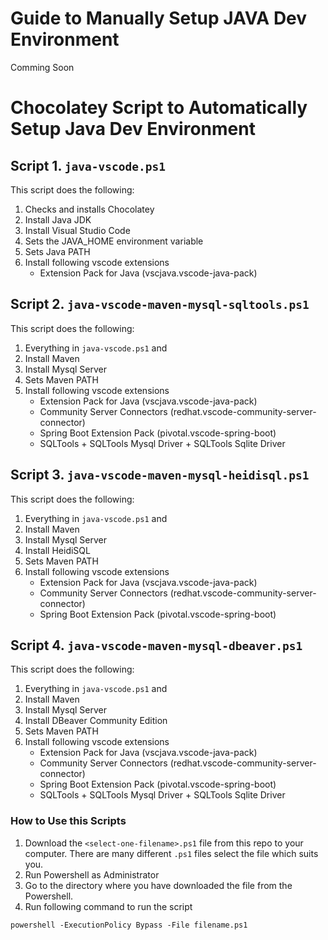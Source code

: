 # Guide to Manually Setup JAVA Dev Environment
Comming Soon

# Chocolatey Script to Automatically Setup Java Dev Environment

## Script 1. `java-vscode.ps1`
This script does the following:

1. Checks and installs Chocolatey
2. Install Java JDK
3. Install Visual Studio Code
4. Sets the JAVA_HOME environment variable
5. Sets Java PATH
6. Install following vscode extensions
    - Extension Pack for Java (vscjava.vscode-java-pack)

## Script 2. `java-vscode-maven-mysql-sqltools.ps1`
This script does the following:

1. Everything in `java-vscode.ps1` and
2. Install Maven
3. Install Mysql Server
4. Sets Maven PATH
5. Install following vscode extensions
    - Extension Pack for Java (vscjava.vscode-java-pack)
    - Community Server Connectors (redhat.vscode-community-server-connector)
    - Spring Boot Extension Pack (pivotal.vscode-spring-boot)
    - SQLTools + SQLTools Mysql Driver + SQLTools Sqlite Driver

## Script 3. `java-vscode-maven-mysql-heidisql.ps1`
This script does the following:

1. Everything in `java-vscode.ps1` and
2. Install Maven
3. Install Mysql Server
4. Install HeidiSQL
5. Sets Maven PATH
6. Install following vscode extensions
    - Extension Pack for Java (vscjava.vscode-java-pack)
    - Community Server Connectors (redhat.vscode-community-server-connector)
    - Spring Boot Extension Pack (pivotal.vscode-spring-boot)

## Script 4. `java-vscode-maven-mysql-dbeaver.ps1`
This script does the following:

1. Everything in `java-vscode.ps1` and
2. Install Maven
3. Install Mysql Server
4. Install DBeaver Community Edition
5. Sets Maven PATH
6. Install following vscode extensions
    - Extension Pack for Java (vscjava.vscode-java-pack)
    - Community Server Connectors (redhat.vscode-community-server-connector)
    - Spring Boot Extension Pack (pivotal.vscode-spring-boot)
    - SQLTools + SQLTools Mysql Driver + SQLTools Sqlite Driver

### How to Use this Scripts
1. Download the `<select-one-filename>.ps1` file from this repo to your computer. There are many different `.ps1` files select the file which suits you.
2. Run Powershell as Administrator
3. Go to the directory where you have downloaded the file from the Powershell.
4. Run following command to run the script
```
powershell -ExecutionPolicy Bypass -File filename.ps1
```